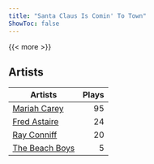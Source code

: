 ```yaml
---
title: "Santa Claus Is Comin' To Town"
ShowToc: false
---
```


{{< more >}}

## Artists
Artists | Plays 
----- | -----: 
[Mariah Carey](/artists/mariah-carey-31885) | 95
[Fred Astaire](/artists/fred-astaire-6815) | 24
[Ray Conniff](/artists/ray-conniff-104848) | 20
[The Beach Boys](/artists/the-beach-boys-3455) | 5

